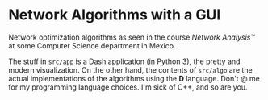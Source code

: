 # Network Algorithms with a GUI

Network optimization algorithms as seen in the course
*Network Analysis™* at some Computer Science department
in Mexico.

The stuff in `src/app` is a Dash application (in Python 3),
the pretty and modern visualization. On the other hand, the
contents of `src/algo` are the actual implementations of
the algorithms using the **D** language. Don't @ me for
my programming language choices. I'm sick of C++, and so
are you.
